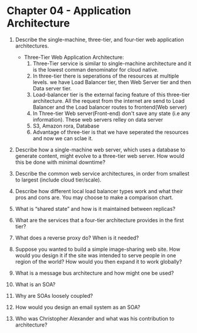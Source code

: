 # Chapter 04 - Application Architecture

1. Describe the single-machine, three-tier, and four-tier web application architectures.

    * Three-Tier Web Application Architecture:
        1. Three-Tier service is similar to single-machine architecture and it is the lowest comman denominator for cloud native.
        2. In three-tier there is seperations of the resources at multiple levels. we have Load Balancer tier, then Web Server tier and then Data server tier.
        3. Load-balancer tier is the external facing feature of this three-tier architecture. All the request from the internet are send to Load Balancer and the Load balancer routes to frontend(Web server)
        4. In Three-tier Web server(Front-end) don't save any state (i.e any information). These web servers relley on data server
        5. S3, Amazon rora, Database
        6. Advantage of three-tier is that we have seperated the resources and now we can sclae it.

2. Describe how a single-machine web server, which uses a database to generate content, might evolve to a three-tier web server. How would this be done with minimal downtime?

3. Describe the common web service architectures, in order from smallest to largest (include cloud tier/scale).

4. Describe how different local load balancer types work and what their pros and cons are. You may choose to make a comparison chart.

5. What is “shared state” and how is it maintained between replicas?

6. What are the services that a four-tier architecture provides in the first tier?

7. What does a reverse proxy do? When is it needed?

8. Suppose you wanted to build a simple image-sharing web site. How would you design it if the site was intended to serve people in one region of the world? How would you then expand it to work globally?

9. What is a message bus architecture and how might one be used?

10. What is an SOA?

11. Why are SOAs loosely coupled?

12. How would you design an email system as an SOA?

13. Who was Christopher Alexander and what was his contribution to architecture?
